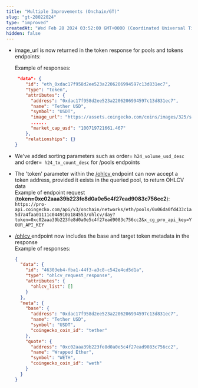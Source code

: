 ```yaml
---
title: "Multiple Improvements (Onchain/GT)"
slug: "gt-28022024"
type: "improved"
createdAt: "Wed Feb 28 2024 03:52:00 GMT+0000 (Coordinated Universal Time)"
hidden: false
---
```

- image_url is now returned in the token response for pools and tokens endpoints:

  Example of responses:

  ```json JSON
   "data": {
      "id": "eth_0xdac17f958d2ee523a2206206994597c13d831ec7",
      "type": "token",
      "attributes": {
        "address": "0xdac17f958d2ee523a2206206994597c13d831ec7",
        "name": "Tether USD",
        "symbol": "USDT",
        "image_url": "https://assets.coingecko.com/coins/images/325/small/Tether.png?1696501661", 👈
        ......
        "market_cap_usd": "100719721661.467"
      },
      "relationships": {}
  }
  ```
- We've added sorting parameters such as order= `h24_volume_usd_desc` and order=` h24_tx_count_desc` for /pools endpoints
- The 'token' parameter within the [/ohlcv ](/reference/pool-ohlcv-contract-address) endpoint can now accept a token address, provided it exists in the queried pool, to return OHLCV data  
  Example of endpoint request (**token=0xc02aaa39b223fe8d0a0e5c4f27ead9083c756cc2**):  
  `https://pro-api.coingecko.com/api/v3/onchain/networks/eth/pools/0x06da0fd433c1a5d7a4faa01111c044910a184553/ohlcv/day?token=0xc02aaa39b223fe8d0a0e5c4f27ead9083c756cc2&x_cg_pro_api_key=YOUR_API_KEY`
- [/ohlcv ](/reference/pool-ohlcv-contract-address) endpoint now includes the base and target token metadata in the response  
  Example of responses:
  ```json JSON
  {
    "data": {
      "id": "46303eb4-fba1-44f3-a3c8-c542e4cd5d1a",
      "type": "ohlcv_request_response",
      "attributes": {
        "ohlcv_list": []
      }
    },
    "meta": {
      "base": {
        "address": "0xdac17f958d2ee523a2206206994597c13d831ec7",
        "name": "Tether USD",
        "symbol": "USDT",
        "coingecko_coin_id": "tether"
      },
      "quote": {
        "address": "0xc02aaa39b223fe8d0a0e5c4f27ead9083c756cc2",
        "name": "Wrapped Ether",
        "symbol": "WETH",
        "coingecko_coin_id": "weth"
      }
    }
  }
  ```